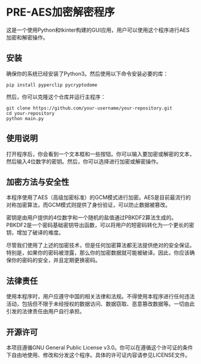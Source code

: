 # PRE-AES加密解密程序

这是一个使用Python和tkinter构建的GUI应用，用户可以使用这个程序进行AES加密和解密操作。

## 安装

确保你的系统已经安装了Python3。然后使用以下命令安装必要的库：

```
pip install pyperclip pycryptodome
```

然后，你可以克隆这个仓库并运行主程序：

```
git clone https://github.com/your-username/your-repository.git
cd your-repository
python main.py
```

## 使用说明

打开程序后，你会看到一个文本框和一些按钮。你可以输入要加密或解密的文本，然后输入4位数字的密钥。然后，你可以选择进行加密或解密操作。

## 加密方法与安全性

本程序使用了AES（高级加密标准）的GCM模式进行加密。AES是目前最流行的对称加密算法，而GCM模式则提供了身份验证，可以防止数据被篡改。

密钥是由用户提供的4位数字和一个随机的盐值通过PBKDF2算法生成的。PBKDF2是一个密码基础密钥导出函数，可以将用户的短密码转化为一个更长的密钥，增加了破译的难度。

尽管我们使用了上述的加密技术，但是任何加密算法都无法提供绝对的安全保证。特别是，如果你的密码被泄露，那么你的加密数据就可能被破译。因此，你应该确保你的密码的安全，并且定期更换密码。

## 法律责任

使用本程序时，用户应遵守中国的相关法律和法规。不得使用本程序进行任何违法活动，包括但不限于未经授权的数据访问、数据窃取、恶意篡改数据等。一切由此引发的法律责任由用户自行承担。

## 开源许可

本项目遵循GNU General Public License v3.0。你可以在遵循这个许可证的条件下自由地使用、修改和分发这个程序。具体的许可证内容请参见LICENSE文件。
